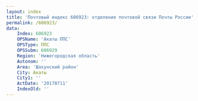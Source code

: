 ```yaml
---
layout: index
title: 'Почтовый индекс 606923: отделение почтовой связи Почты России'
permalink: /606923/
data:
    Index: 606923
    OPSName: 'Акаты ППС'
    OPSType: ППС
    OPSSubm: 606929
    Region: 'Нижегородская область'
    Autonom: ''
    Area: 'Шахунский район'
    City: Акаты
    City1: ''
    ActDate: '20170711'
    IndexOld: ''
---
```

